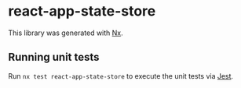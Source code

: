 # react-app-state-store

This library was generated with [Nx](https://nx.dev).

## Running unit tests

Run `nx test react-app-state-store` to execute the unit tests via [Jest](https://jestjs.io).
